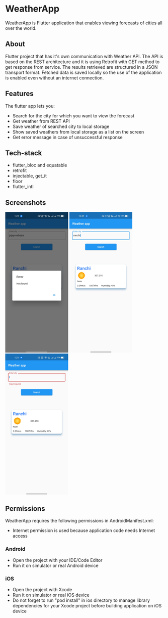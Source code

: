 # WeatherApp
WeatherApp is Flutter application that enables viewing forecasts of cities all over the world.

## About
Flutter project that has it's own communication with Weather API. The API is based on the REST architecture and it is using Retrofit with GET method to get response from service. The results retrieved are structured in a JSON transport format. Fetched data is saved locally so the use of the application is enabled even without an internet connection.

## Features
The flutter app lets you:

- Search for the city for which you want to view the forecast
- Get weather from REST API
- Save weather of searched city to local storage
- Show saved weathers from local storage as a list on the screen
- Get error message in case of unsuccessful response

## Tech-stack
- flutter_bloc and equatable
- retrofit
- injectable, get_it
- floor
- flutter_intl

## Screenshots
<img src="assets/1.jpg" alt="Screenshot 1" width="200"/>
<img src="assets/2.jpg" alt="Screenshot 2" width="200"/>
<img src="assets/3.jpg" alt="Screenshot 3" width="200"/>


## Permissions
WeatherApp requires the following permissions in AndroidManifest.xml:

- Internet permission is used because application code needs Internet access

### Android
- Open the project with your IDE/Code Editor
- Run it on simulator or real Android device

### iOS
- Open the project with Xcode
- Run it on simulator or real iOS device
- Do not forget to run "pod install" in ios directory to manage library dependencies for your Xcode project before building application on iOS device
